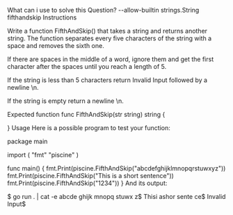 What can i use to solve this Question?
--allow-builtin
strings.String
fifthandskip
Instructions

Write a function FifthAndSkip() that takes a string and returns another string. The function separates every five characters of the string with a space and removes the sixth one.

If there are spaces in the middle of a word, ignore them and get the first character after the spaces until you reach a length of 5.

If the string is less than 5 characters return Invalid Input followed by a newline \n.

If the string is empty return a newline \n.

Expected function
func FifthAndSkip(str string) string {

}
Usage
Here is a possible program to test your function:

package main

import (
	"fmt"
	"piscine"
)

func main() {
	fmt.Print(piscine.FifthAndSkip("abcdefghijklmnopqrstuwxyz"))
	fmt.Print(piscine.FifthAndSkip("This is a short sentence"))
	fmt.Print(piscine.FifthAndSkip("1234"))
}
And its output:

$ go run . | cat -e
abcde ghijk mnopq stuwx z$
Thisi ashor sente ce$
Invalid Input$
